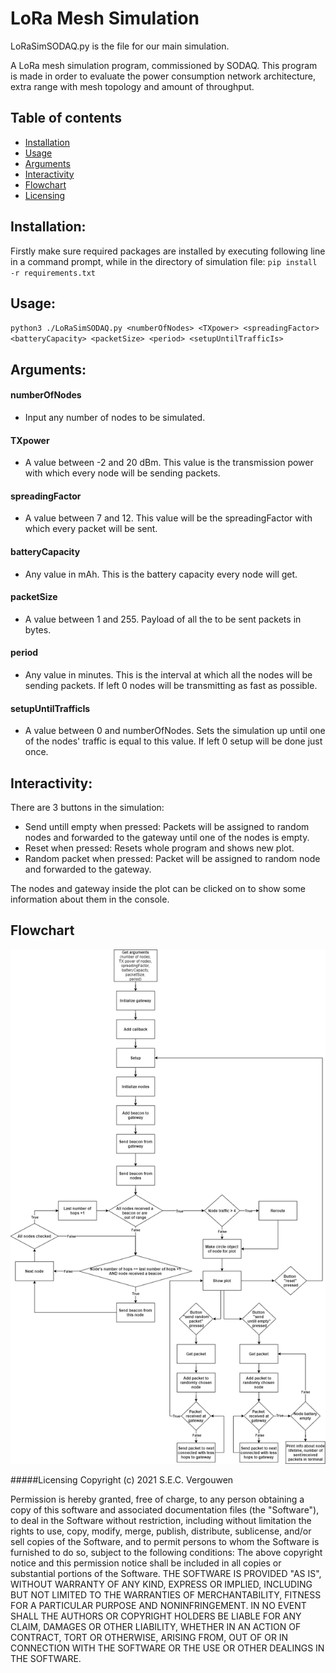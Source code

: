 # LoRa Mesh Simulation
LoRaSimSODAQ.py is the file for our main simulation.

A LoRa mesh simulation program, commissioned by SODAQ. This program is made in
order to evaluate the power consumption network architecture, extra range with
mesh topology and amount of throughput.

## Table of contents
* [Installation](#Installation)
* [Usage](#Usage)
* [Arguments](#Arguments)
* [Interactivity](#Interactivity)
* [Flowchart](#Flowchart)
* [Licensing](#Licensing)

## Installation:
Firstly make sure required packages are installed by executing following line
in a command prompt, while in the directory of simulation file:
`pip install -r requirements.txt`

## Usage:
`python3 ./LoRaSimSODAQ.py <numberOfNodes> <TXpower> <spreadingFactor> <batteryCapacity> <packetSize> <period> <setupUntilTrafficIs>`

## Arguments:
#### numberOfNodes
* Input any number of nodes to be simulated.
#### TXpower
* A value between -2 and 20 dBm. This value is the transmission power
  with which every node will be sending packets.
#### spreadingFactor
* A value between 7 and 12. This value will be the spreadingFactor
  with which every packet will be sent.
#### batteryCapacity
* Any value in mAh. This is the battery capacity every node will get.
#### packetSize
* A value between 1 and 255. Payload of all the to be sent packets in bytes.
#### period
* Any value in minutes. This is the interval at which all the nodes will
  be sending packets.
  If left 0 nodes will be transmitting as fast as possible.
#### setupUntilTrafficIs
* A value between 0 and numberOfNodes. Sets the simulation up until
  one of the nodes' traffic is equal to this value.
  If left 0 setup will be done just once.

## Interactivity:
There are 3 buttons in the simulation:
* Send untill empty
  when pressed: Packets will be assigned to random nodes and forwarded to
                the gateway until one of the nodes is empty.
* Reset
  when pressed: Resets whole program and shows new plot.
* Random packet
  when pressed: Packet will be assigned to random node and forwarded to
                the gateway.

The nodes and gateway inside the plot can be clicked on to show some information
about them in the console.

## Flowchart
![](Doc/SimulationFlowchart.png)

#####Licensing
Copyright (c) 2021 S.E.C. Vergouwen

Permission is hereby granted, free of charge, to any person obtaining a copy
of this software and associated documentation files (the "Software"), to deal
in the Software without restriction, including without limitation the rights
to use, copy, modify, merge, publish, distribute, sublicense, and/or sell
copies of the Software, and to permit persons to whom the Software is
furnished to do so, subject to the following conditions:
The above copyright notice and this permission notice shall be included in all
copies or substantial portions of the Software.
THE SOFTWARE IS PROVIDED "AS IS", WITHOUT WARRANTY OF ANY KIND, EXPRESS OR
IMPLIED, INCLUDING BUT NOT LIMITED TO THE WARRANTIES OF MERCHANTABILITY,
FITNESS FOR A PARTICULAR PURPOSE AND NONINFRINGEMENT. IN NO EVENT SHALL THE
AUTHORS OR COPYRIGHT HOLDERS BE LIABLE FOR ANY CLAIM, DAMAGES OR OTHER
LIABILITY, WHETHER IN AN ACTION OF CONTRACT, TORT OR OTHERWISE, ARISING FROM,
OUT OF OR IN CONNECTION WITH THE SOFTWARE OR THE USE OR OTHER DEALINGS IN THE
SOFTWARE.


